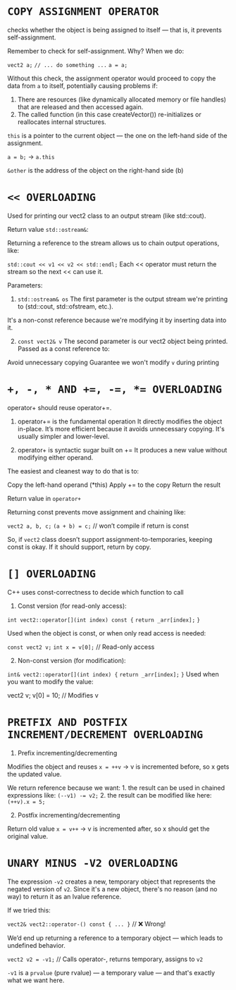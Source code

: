 # `COPY ASSIGNMENT OPERATOR`

checks whether the object is being assigned to itself — that is, it prevents self-assignment.

Remember to check for self-assignment. Why? When we do:

`vect2 a;`
`// ... do something ...`
`a = a;`

Without this check, the assignment operator would proceed to copy the data from `a` to itself, potentially causing problems if:

1. There are resources (like dynamically allocated memory or file handles) that are released and then accessed again.
2. The called function (in this case createVector()) re-initializes or reallocates internal structures.

`this` is a pointer to the current object — the one on the left-hand side of the assignment.

`a = b;` → `a.this`

`&other` is the address of the object on the right-hand side (b)

# `<< OVERLOADING`

Used for printing our vect2 class to an output stream (like std::cout).

Return value `std::ostream&`:

Returning a reference to the stream allows us to chain output operations, like:

`std::cout << v1 << v2 << std::endl;`
Each << operator must return the stream so the next << can use it.

Parameters:

1. `std::ostream& os`
The first parameter is the output stream we're printing to (std::cout, std::ofstream, etc.).

It's a non-const reference because we're modifying it by inserting data into it.

2. `const vect2& v`
The second parameter is our vect2 object being printed.
Passed as a const reference to:

Avoid unnecessary copying
Guarantee we won't modify `v` during printing

# `+, -, * AND +=, -=, *= OVERLOADING`

operator+ should reuse operator+=.

1. operator+= is the fundamental operation
It directly modifies the object in-place.
It’s more efficient because it avoids unnecessary copying.
It's usually simpler and lower-level.

2. operator+ is syntactic sugar built on +=
It produces a new value without modifying either operand.

The easiest and cleanest way to do that is to:

Copy the left-hand operand (*this)
Apply += to the copy
Return the result

Return value in `operator+`

Returning const prevents move assignment and chaining like:

`vect2 a, b, c;`
`(a + b) = c;` // won’t compile if return is const

So, if `vect2` class doesn’t support assignment-to-temporaries, keeping const is okay. If it should support, return by copy.

# `[] OVERLOADING`

C++ uses const-correctness to decide which function to call

1. Const version (for read-only access):

`int vect2::operator[](int index) const {`
    `return _arr[index];`
`}`

Used when the object is const, or when only read access is needed:

`const vect2 v;`
`int x = v[0];`  // Read-only access

2. Non-const version (for modification):

`int& vect2::operator[](int index) {`
    `return _arr[index];`
`}`
Used when you want to modify the value:

vect2 v;
v[0] = 10;  // Modifies v 

# `PRETFIX AND POSTFIX INCREMENT/DECREMENT OVERLOADING`

1. Prefix incrementing/decrementing

Modifies the object and reuses
`x = ++v` → v is incremented before, so x gets the updated value.

We return reference because we want:
    1. the result can be used in chained expressions like:
    `(--v1) -= v2;`
    2. the result can be modified like here:
    `(++v).x = 5;`

2. Postfix incrementing/decrementing

Return old value
`x = v++` → v is incremented after, so x should get the original value.

# `UNARY MINUS -V2 OVERLOADING`

The expression `-v2` creates a new, temporary object that represents the negated version of `v2`. Since it's a new object, there's no reason (and no way) to return it as an lvalue reference.

If we tried this:

`vect2& vect2::operator-() const { ... }` // ❌ Wrong!

We’d end up returning a reference to a temporary object — which leads to undefined behavior.

`vect2 v2 = -v1;` // Calls operator-, returns temporary, assigns to `v2`

`-v1` is a `prvalue` (pure rvalue) — a temporary value — and that's exactly what we want here.